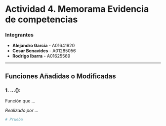 # Actividad 4. Memorama Evidencia de competencias
### Integrantes 
- **Alejandro Garcia** - A01641920
- **Cesar Benavides**  - A01285056
- **Rodrigo Ibarra**   - A01625569
---
## Funciones Añadidas o Modificadas
### 1. ...(): 
Función que ...

*Realizado por ...*
``` python
# Prueba
 ``` 
